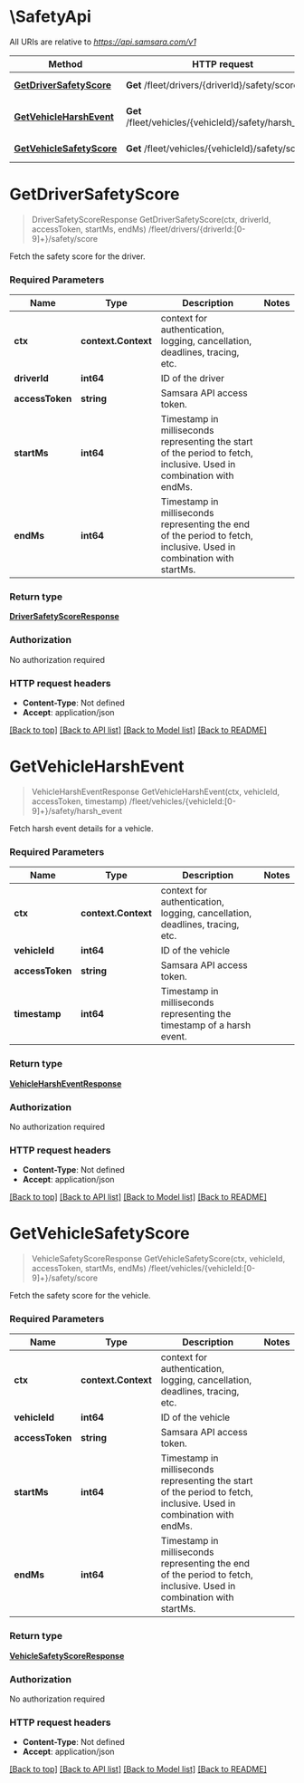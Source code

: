 # \SafetyApi

All URIs are relative to *https://api.samsara.com/v1*

Method | HTTP request | Description
------------- | ------------- | -------------
[**GetDriverSafetyScore**](SafetyApi.md#GetDriverSafetyScore) | **Get** /fleet/drivers/{driverId}/safety/score | /fleet/drivers/{driverId:[0-9]+}/safety/score
[**GetVehicleHarshEvent**](SafetyApi.md#GetVehicleHarshEvent) | **Get** /fleet/vehicles/{vehicleId}/safety/harsh_event | /fleet/vehicles/{vehicleId:[0-9]+}/safety/harsh_event
[**GetVehicleSafetyScore**](SafetyApi.md#GetVehicleSafetyScore) | **Get** /fleet/vehicles/{vehicleId}/safety/score | /fleet/vehicles/{vehicleId:[0-9]+}/safety/score


# **GetDriverSafetyScore**
> DriverSafetyScoreResponse GetDriverSafetyScore(ctx, driverId, accessToken, startMs, endMs)
/fleet/drivers/{driverId:[0-9]+}/safety/score

Fetch the safety score for the driver.

### Required Parameters

Name | Type | Description  | Notes
------------- | ------------- | ------------- | -------------
 **ctx** | **context.Context** | context for authentication, logging, cancellation, deadlines, tracing, etc.
  **driverId** | **int64**| ID of the driver | 
  **accessToken** | **string**| Samsara API access token. | 
  **startMs** | **int64**| Timestamp in milliseconds representing the start of the period to fetch, inclusive. Used in combination with endMs. | 
  **endMs** | **int64**| Timestamp in milliseconds representing the end of the period to fetch, inclusive. Used in combination with startMs. | 

### Return type

[**DriverSafetyScoreResponse**](DriverSafetyScoreResponse.md)

### Authorization

No authorization required

### HTTP request headers

 - **Content-Type**: Not defined
 - **Accept**: application/json

[[Back to top]](#) [[Back to API list]](../README.md#documentation-for-api-endpoints) [[Back to Model list]](../README.md#documentation-for-models) [[Back to README]](../README.md)

# **GetVehicleHarshEvent**
> VehicleHarshEventResponse GetVehicleHarshEvent(ctx, vehicleId, accessToken, timestamp)
/fleet/vehicles/{vehicleId:[0-9]+}/safety/harsh_event

Fetch harsh event details for a vehicle.

### Required Parameters

Name | Type | Description  | Notes
------------- | ------------- | ------------- | -------------
 **ctx** | **context.Context** | context for authentication, logging, cancellation, deadlines, tracing, etc.
  **vehicleId** | **int64**| ID of the vehicle | 
  **accessToken** | **string**| Samsara API access token. | 
  **timestamp** | **int64**| Timestamp in milliseconds representing the timestamp of a harsh event. | 

### Return type

[**VehicleHarshEventResponse**](VehicleHarshEventResponse.md)

### Authorization

No authorization required

### HTTP request headers

 - **Content-Type**: Not defined
 - **Accept**: application/json

[[Back to top]](#) [[Back to API list]](../README.md#documentation-for-api-endpoints) [[Back to Model list]](../README.md#documentation-for-models) [[Back to README]](../README.md)

# **GetVehicleSafetyScore**
> VehicleSafetyScoreResponse GetVehicleSafetyScore(ctx, vehicleId, accessToken, startMs, endMs)
/fleet/vehicles/{vehicleId:[0-9]+}/safety/score

Fetch the safety score for the vehicle.

### Required Parameters

Name | Type | Description  | Notes
------------- | ------------- | ------------- | -------------
 **ctx** | **context.Context** | context for authentication, logging, cancellation, deadlines, tracing, etc.
  **vehicleId** | **int64**| ID of the vehicle | 
  **accessToken** | **string**| Samsara API access token. | 
  **startMs** | **int64**| Timestamp in milliseconds representing the start of the period to fetch, inclusive. Used in combination with endMs. | 
  **endMs** | **int64**| Timestamp in milliseconds representing the end of the period to fetch, inclusive. Used in combination with startMs. | 

### Return type

[**VehicleSafetyScoreResponse**](VehicleSafetyScoreResponse.md)

### Authorization

No authorization required

### HTTP request headers

 - **Content-Type**: Not defined
 - **Accept**: application/json

[[Back to top]](#) [[Back to API list]](../README.md#documentation-for-api-endpoints) [[Back to Model list]](../README.md#documentation-for-models) [[Back to README]](../README.md)

